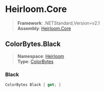 # Heirloom.Core

> **Framework**: .NETStandard,Version=v2.1  
> **Assembly**: [Heirloom.Core][0]  

## ColorBytes.Black

> **Namespace**: [Heirloom][0]  
> **Type**: [ColorBytes][1]  

### Black

```cs
ColorBytes Black { get; }
```

[0]: ../Heirloom.Core.md
[1]: Heirloom.ColorBytes.md
